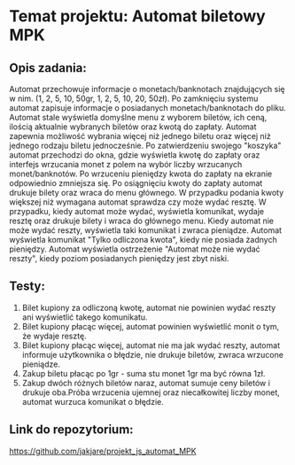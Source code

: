 # Temat projektu: Automat biletowy MPK
## Opis zadania:
Automat przechowuje informacje o monetach/banknotach znajdujących się w nim. (1, 2, 5, 10, 50gr, 1, 2, 5, 10, 20, 50zł). 
Po zamknięciu systemu automat zapisuje informacje o posiadanych monetach/banknotach do pliku. Automat stale wyświetla
domyślne menu z wyborem biletów, ich ceną, ilością aktualnie wybranych biletów oraz kwotą do zapłaty.
Automat zapewnia możliwość wybrania więcej niż jednego biletu oraz więcej niż jednego rodzaju biletu jednocześnie.
Po zatwierdzeniu swojego "koszyka" automat przechodzi do okna, gdzie wyświetla kwotę do zapłaty oraz interfejs
wrzucania monet z polem na wybór liczby wrzucanych monet/banknotów. Po wrzuceniu pieniędzy kwota do zapłaty na ekranie
odpowiednio zmniejsza się. Po osiągnięciu kwoty do zapłaty automat drukuje bilety oraz wraca do menu głównego.
W przypadku podania kwoty większej niż wymagana automat sprawdza czy może wydać resztę. W przypadku, kiedy
automat może wydać, wyświetla komunikat, wydaje resztę oraz drukuje bilety i wraca do głównego menu. Kiedy automat
nie może wydać reszty, wyświetla taki komunikat i zwraca pieniądze. Automat wyświetla komunikat "Tylko odliczona
kwota", kiedy nie posiada żadnych pieniędzy. Automat wyświetla ostrzeżenie "Automat może nie wydać reszty", kiedy poziom
posiadanych pieniędzy jest zbyt niski.
## Testy:
1. Bilet kupiony za odliczoną kwotę, automat nie powinien wydać reszty ani wyświetlić takego komunikatu.
2. Bilet kupiony płacąc więcej, automat powinien wyświetlić monit o tym, że wydaje resztę.
3. Bilet kupiony płacąc więcej, automat nie ma jak wydać reszty, automat informuje użytkownika o błędzie, nie drukuje biletów, zwraca wrzucone pieniądze.
4. Zakup biletu płacąc po 1gr - suma stu monet 1gr ma być równa 1zł.
5. Zakup dwóch różnych biletów naraz, automat sumuje ceny biletów i drukuje oba.Próba wrzucenia ujemnej oraz niecałkowitej liczby monet, automat wurzuca komunikat o błędzie.
## Link do repozytorium:
https://github.com/jakjare/projekt_js_automat_MPK